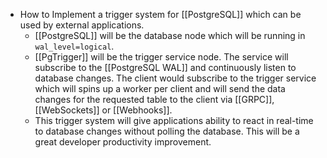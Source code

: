 - How to Implement a trigger system for [[PostgreSQL]] which can be used by external applications.
	- [[PostgreSQL]] will be the database node which will be running in `wal_level=logical`.
	- [[PgTrigger]] will be the trigger service node. The service will subscribe to the [[PostgreSQL WAL]] and continuously listen to database changes. The client would subscribe to the trigger service which will spins up a worker per client and will send the data changes for the requested table to the client via [[GRPC]], [[WebSockets]] or [[Webhooks]].
	- This trigger system will give applications ability to react in real-time to database changes without polling the database. This will be a great developer productivity improvement.
